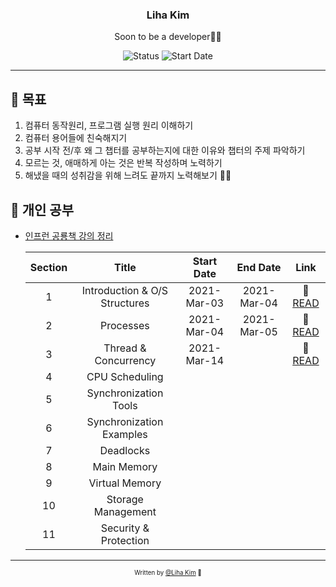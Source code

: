 <div align="center">

<h3>Liha Kim</h3>
<p>Soon to be a developer🙏🏼</p>

![Status](https://img.shields.io/badge/Learn%20Everyday-blue.svg)
![Start Date](https://img.shields.io/badge/Start%20Date-2021--03--01-23d16b.svg)

</div>

---

## 🎯 목표

1. 컴퓨터 동작원리, 프로그램 실행 원리 이해하기
2. 컴퓨터 용어들에 친숙해지기
3. 공부 시작 전/후 왜 그 챕터를 공부하는지에 대한 이유와 챕터의 주제 파악하기
4. 모르는 것, 애매하게 아는 것은 반복 작성하며 노력하기
5. 해냈을 때의 성취감을 위해 느려도 끝까지 노력해보기 🙏🏼

## 📝 개인 공부

- [인프런 공룡책 강의 정리](/bravacoreana/inflearn-course/README.md)

  | Section |             Title             | Start Date  |  End Date   |              Link               |
  | :-----: | :---------------------------: | :---------: | :---------: | :-----------------------------: |
  |    1    | Introduction & O/S Structures | 2021-Mar-03 | 2021-Mar-04 | 📝 [READ](/chapter01/README.md) |
  |    2    |           Processes           | 2021-Mar-04 | 2021-Mar-05 | 📝 [READ](/chapter02/README.md) |
  |    3    |     Thread & Concurrency      | 2021-Mar-14 |             | 📝 [READ](/chapter03/README.md) |
  |    4    |        CPU Scheduling         |             |             |                                 |
  |    5    |     Synchronization Tools     |             |             |                                 |
  |    6    |   Synchronization Examples    |             |             |                                 |
  |    7    |           Deadlocks           |             |             |                                 |
  |    8    |          Main Memory          |             |             |                                 |
  |    9    |        Virtual Memory         |             |             |                                 |
  |   10    |      Storage Management       |             |             |                                 |
  |   11    |     Security & Protection     |             |             |                                 |

---

<div align="center">
<sub><sup>Written by <a href="https://github.com/bravacoreana">@Liha Kim</a> 🍑</sup></sub><br/>
<div>
